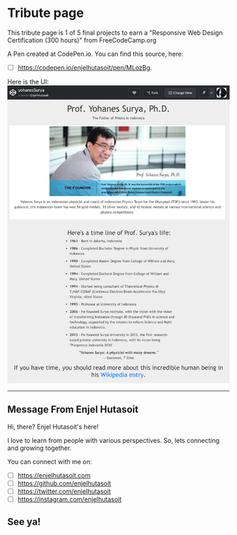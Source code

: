 # Tribute page
This tribute page is 1 of 5 final projects to earn a "Responsive Web Design Certification (300 hours)" from FreeCodeCamp.org

A Pen created at CodePen.io. You can find this source, here:
- [ ] https://codepen.io/enjelhutasoit/pen/MLozBg.

Here is the UI:
![alt text](https://github.com/enjelhutasoit/tribute-page/blob/master/codepen.io_enjelhutasoit_yohanesSurya_full_MLowRL(iPad%20Pro).png)


------------------------------------------------------------------------------------------------
Message From Enjel Hutasoit
------------------------------------------------------------------------------------------------
Hi, there?
Enjel Hutasoit's here!

I love to learn from people with various perspectives.
So, lets connecting and growing together.

You can connect with me on:
- [ ] https://enjelhutasoit.com 
- [ ] https://github.com/enjelhutasoit
- [ ] https://twitter.com/enjelhutasoit 
- [ ] https://instagram.com/enjelhutasoit 

See ya!
------------------------------------------------------------------------------------------------

